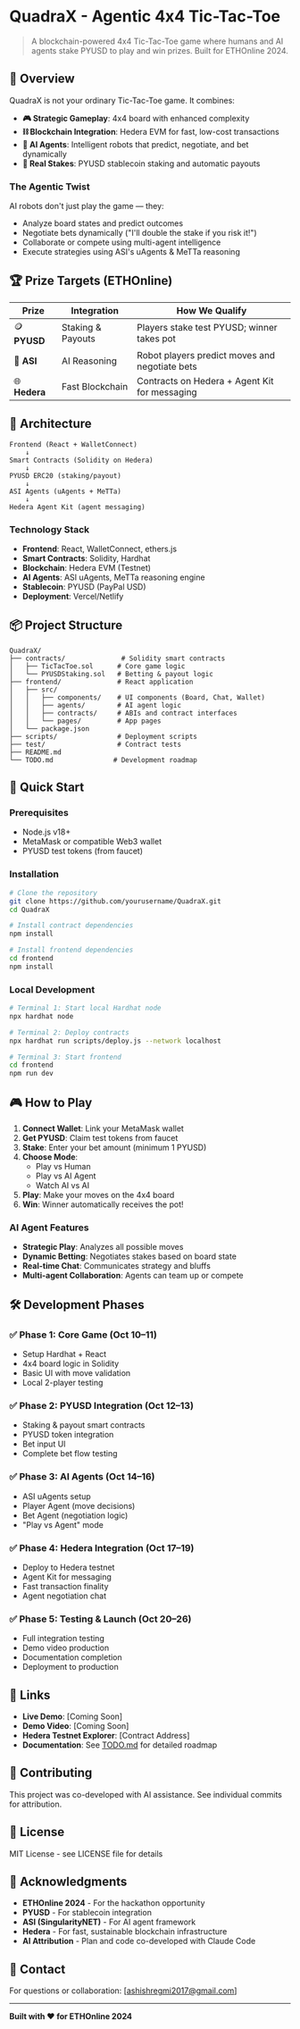 # QuadraX - Agentic 4x4 Tic-Tac-Toe

> A blockchain-powered 4x4 Tic-Tac-Toe game where humans and AI agents stake PYUSD to play and win prizes. Built for ETHOnline 2024.

## 🎯 Overview

QuadraX is not your ordinary Tic-Tac-Toe game. It combines:
- **🎮 Strategic Gameplay**: 4x4 board with enhanced complexity
- **⛓️ Blockchain Integration**: Hedera EVM for fast, low-cost transactions
- **🤖 AI Agents**: Intelligent robots that predict, negotiate, and bet dynamically
- **💸 Real Stakes**: PYUSD stablecoin staking and automatic payouts

### The Agentic Twist

AI robots don't just play the game — they:
- Analyze board states and predict outcomes
- Negotiate bets dynamically ("I'll double the stake if you risk it!")
- Collaborate or compete using multi-agent intelligence
- Execute strategies using ASI's uAgents & MeTTa reasoning

## 🏆 Prize Targets (ETHOnline)

| Prize | Integration | How We Qualify |
|-------|------------|----------------|
| 🪙 **PYUSD** | Staking & Payouts | Players stake test PYUSD; winner takes pot |
| 🧠 **ASI** | AI Reasoning | Robot players predict moves and negotiate bets |
| 🌐 **Hedera** | Fast Blockchain | Contracts on Hedera + Agent Kit for messaging |

## 🧱 Architecture

```
Frontend (React + WalletConnect)
    ↓
Smart Contracts (Solidity on Hedera)
    ↓
PYUSD ERC20 (staking/payout)
    ↓
ASI Agents (uAgents + MeTTa)
    ↓
Hedera Agent Kit (agent messaging)
```

### Technology Stack

- **Frontend**: React, WalletConnect, ethers.js
- **Smart Contracts**: Solidity, Hardhat
- **Blockchain**: Hedera EVM (Testnet)
- **AI Agents**: ASI uAgents, MeTTa reasoning engine
- **Stablecoin**: PYUSD (PayPal USD)
- **Deployment**: Vercel/Netlify

## 📦 Project Structure

```
QuadraX/
├── contracts/              # Solidity smart contracts
│   ├── TicTacToe.sol      # Core game logic
│   └── PYUSDStaking.sol   # Betting & payout logic
├── frontend/              # React application
│   ├── src/
│   │   ├── components/    # UI components (Board, Chat, Wallet)
│   │   ├── agents/        # AI agent logic
│   │   ├── contracts/     # ABIs and contract interfaces
│   │   └── pages/         # App pages
│   └── package.json
├── scripts/               # Deployment scripts
├── test/                  # Contract tests
├── README.md
└── TODO.md               # Development roadmap
```

## 🚀 Quick Start

### Prerequisites

- Node.js v18+
- MetaMask or compatible Web3 wallet
- PYUSD test tokens (from faucet)

### Installation

```bash
# Clone the repository
git clone https://github.com/yourusername/QuadraX.git
cd QuadraX

# Install contract dependencies
npm install

# Install frontend dependencies
cd frontend
npm install
```

### Local Development

```bash
# Terminal 1: Start local Hardhat node
npx hardhat node

# Terminal 2: Deploy contracts
npx hardhat run scripts/deploy.js --network localhost

# Terminal 3: Start frontend
cd frontend
npm run dev
```

## 🎮 How to Play

1. **Connect Wallet**: Link your MetaMask wallet
2. **Get PYUSD**: Claim test tokens from faucet
3. **Stake**: Enter your bet amount (minimum 1 PYUSD)
4. **Choose Mode**:
   - Play vs Human
   - Play vs AI Agent
   - Watch AI vs AI
5. **Play**: Make your moves on the 4x4 board
6. **Win**: Winner automatically receives the pot!

### AI Agent Features

- **Strategic Play**: Analyzes all possible moves
- **Dynamic Betting**: Negotiates stakes based on board state
- **Real-time Chat**: Communicates strategy and bluffs
- **Multi-agent Collaboration**: Agents can team up or compete

## 🛠️ Development Phases

### ✅ Phase 1: Core Game (Oct 10–11)
- Setup Hardhat + React
- 4x4 board logic in Solidity
- Basic UI with move validation
- Local 2-player testing

### ✅ Phase 2: PYUSD Integration (Oct 12–13)
- Staking & payout smart contracts
- PYUSD token integration
- Bet input UI
- Complete bet flow testing

### ✅ Phase 3: AI Agents (Oct 14–16)
- ASI uAgents setup
- Player Agent (move decisions)
- Bet Agent (negotiation logic)
- "Play vs Agent" mode

### ✅ Phase 4: Hedera Integration (Oct 17–19)
- Deploy to Hedera testnet
- Agent Kit for messaging
- Fast transaction finality
- Agent negotiation chat

### ✅ Phase 5: Testing & Launch (Oct 20–26)
- Full integration testing
- Demo video production
- Documentation completion
- Deployment to production

## 🔗 Links

- **Live Demo**: [Coming Soon]
- **Demo Video**: [Coming Soon]
- **Hedera Testnet Explorer**: [Contract Address]
- **Documentation**: See [TODO.md](TODO.md) for detailed roadmap

## 🤝 Contributing

This project was co-developed with AI assistance. See individual commits for attribution.

## 📄 License

MIT License - see LICENSE file for details

## 🙏 Acknowledgments

- **ETHOnline 2024** - For the hackathon opportunity
- **PYUSD** - For stablecoin integration
- **ASI (SingularityNET)** - For AI agent framework
- **Hedera** - For fast, sustainable blockchain infrastructure
- **AI Attribution** - Plan and code co-developed with Claude Code

## 📧 Contact

For questions or collaboration: [ashishregmi2017@gmail.com]

---

**Built with ❤️ for ETHOnline 2024**
